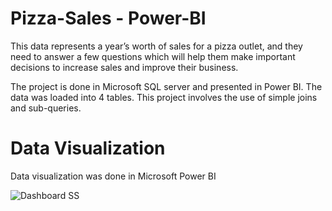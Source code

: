 # Pizza-Sales - Power-BI

This data represents a year’s worth of sales for a pizza outlet, and they need to answer a few questions which will help them make important decisions to increase sales and improve their business.

The project is done in Microsoft SQL server and presented in Power BI. The data was loaded into 4 tables. This project involves the use of simple joins and sub-queries.

# Data Visualization
Data visualization was done in Microsoft Power BI

![Dashboard SS](https://github.com/user-attachments/assets/d60f7853-e28d-4929-a357-6afd2c9eae86)


